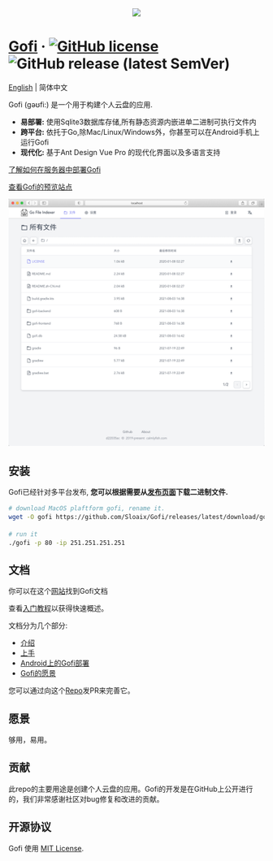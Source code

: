 <div align="center">
<img src="./preview/logo.png">
</div>

# [Gofi](https://gofi-doc.sloaix.com/en-US) &middot; [![GitHub license](https://img.shields.io/badge/license-MIT-blue.svg)](https://github.com/Sloaix/Gofi/blob/master/LICENSE) ![GitHub release (latest SemVer)](https://img.shields.io/github/v/release/Sloaix/Gofi)

[English](./README.md) | 简体中文

Gofi (gəʊfi:) 是一个用于构建个人云盘的应用.

* **易部署:** 使用Sqlite3数据库存储,所有静态资源内嵌进单二进制可执行文件内
* **跨平台:** 依托于Go,除Mac/Linux/Windows外，你甚至可以在Android手机上运行Gofi
* **现代化:** 基于Ant Design Vue Pro 的现代化界面以及多语言支持

[了解如何在服务器中部署Gofi](https://gofi-doc.sloaix.com/guide/getting-started)

[查看Gofi的预览站点](http://gofi.sloaix.com)

![preview](./preview/preview.png)

## 安装

Gofi已经针对多平台发布, **您可以根据需要从[发布页面](https://github.com/Sloaix/Gofi/releases)下载二进制文件.**

```bash
# download MacOS plaftform gofi, rename it.
wget -O gofi https://github.com/Sloaix/Gofi/releases/latest/download/gofi-darwin-10.6-amd64

# run it
./gofi -p 80 -ip 251.251.251.251
```

## 文档

你可以在这个[网站](https://gofi-doc.sloaix.com/guide)找到Gofi文档 

查看[入门教程](https://gofi-doc.sloaix.com/guide/getting-started)以获得快速概述。

文档分为几个部分:

* [介绍](https://gofi-doc.sloaix.com/guide/)
* [上手](https://gofi-doc.sloaix.com/guide/getting-started)
* [Android上的Gofi部署](https://gofi-doc.sloaix.com/guide/run-on-android)
* [Gofi的愿景](https://gofi-doc.sloaix.com/guide/mission)

您可以通过向这个[Repo](https://github.com/Sloaix/Gofi-doc)发PR来完善它。

## 愿景
够用，易用。

## 贡献

此repo的主要用途是创建个人云盘的应用。Gofi的开发是在GitHub上公开进行的，我们非常感谢社区对bug修复和改进的贡献。

## 开源协议

Gofi 使用 [MIT License](./LICENSE).
